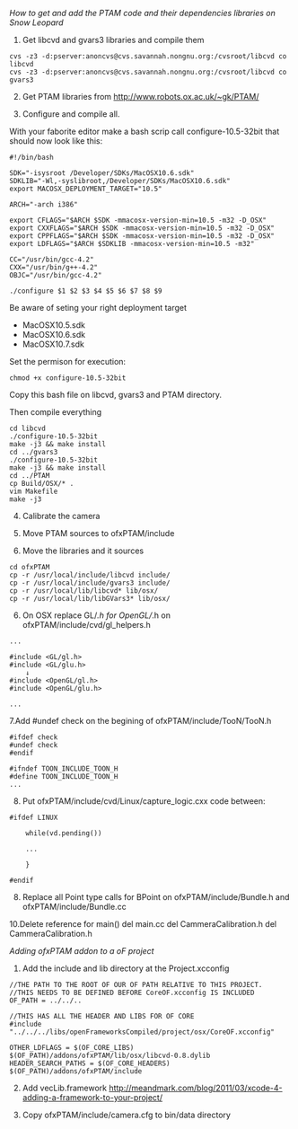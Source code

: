 *How to get and add the PTAM code and their dependencies libraries on Snow Leopard* 

1. Get libcvd and gvars3 libraries and compile them
```
cvs -z3 -d:pserver:anoncvs@cvs.savannah.nongnu.org:/cvsroot/libcvd co libcvd
cvs -z3 -d:pserver:anoncvs@cvs.savannah.nongnu.org:/cvsroot/libcvd co gvars3
```

2. Get PTAM libraries from http://www.robots.ox.ac.uk/~gk/PTAM/

3. Configure and compile all.

With your faborite editor make a bash scrip call configure-10.5-32bit that should now look like this:

```
#!/bin/bash

SDK="-isysroot /Developer/SDKs/MacOSX10.6.sdk"
SDKLIB="-Wl,-syslibroot,/Developer/SDKs/MacOSX10.6.sdk"
export MACOSX_DEPLOYMENT_TARGET="10.5"

ARCH="-arch i386"

export CFLAGS="$ARCH $SDK -mmacosx-version-min=10.5 -m32 -D_OSX"
export CXXFLAGS="$ARCH $SDK -mmacosx-version-min=10.5 -m32 -D_OSX"
export CPPFLAGS="$ARCH $SDK -mmacosx-version-min=10.5 -m32 -D_OSX"
export LDFLAGS="$ARCH $SDKLIB -mmacosx-version-min=10.5 -m32"

CC="/usr/bin/gcc-4.2"
CXX="/usr/bin/g++-4.2"
OBJC="/usr/bin/gcc-4.2"

./configure $1 $2 $3 $4 $5 $6 $7 $8 $9
```

Be aware of seting your right deployment target
- MacOSX10.5.sdk
- MacOSX10.6.sdk
- MacOSX10.7.sdk


Set the permison for execution: 
```
chmod +x configure-10.5-32bit
```

Copy this bash file on libcvd, gvars3 and PTAM directory.

Then compile everything
```
cd libcvd
./configure-10.5-32bit
make -j3 && make install
cd ../gvars3
./configure-10.5-32bit
make -j3 && make install
cd ../PTAM
cp Build/OSX/* .
vim Makefile
make -j3
```

4. Calibrate the camera

6. Move PTAM sources to ofxPTAM/include

5. Move the libraries and it sources
```
cd ofxPTAM
cp -r /usr/local/include/libcvd include/
cp -r /usr/local/include/gvars3 include/
cp -r /usr/local/lib/libcvd* lib/osx/
cp -r /usr/local/lib/libGVars3* lib/osx/
```

6. On OSX replace GL/*.h for OpenGL/*.h on ofxPTAM/include/cvd/gl_helpers.h 
```
...

#include <GL/gl.h>
#include <GL/glu.h>
    ↓
#include <OpenGL/gl.h>
#include <OpenGL/glu.h>

...
```

7.Add #undef check on the begining of ofxPTAM/include/TooN/TooN.h
```
#ifdef check
#undef check
#endif

#ifndef TOON_INCLUDE_TOON_H
#define TOON_INCLUDE_TOON_H
...

```

8. Put ofxPTAM/include/cvd/Linux/capture_logic.cxx code between:
```
#ifdef LINUX

    while(vd.pending())
    
    ...
    
    }

#endif
```

8. Replace all Point type calls for BPoint on ofxPTAM/include/Bundle.h and ofxPTAM/include/Bundle.cc
		
10.Delete reference for main() 
    del main.cc
    del CammeraCalibration.h
    del CammeraCalibration.h
    

*Adding ofxPTAM addon to a oF project*
1. Add the include and lib directory at the Project.xcconfig
```
//THE PATH TO THE ROOT OF OUR OF PATH RELATIVE TO THIS PROJECT.
//THIS NEEDS TO BE DEFINED BEFORE CoreOF.xcconfig IS INCLUDED
OF_PATH = ../../..

//THIS HAS ALL THE HEADER AND LIBS FOR OF CORE
#include "../../../libs/openFrameworksCompiled/project/osx/CoreOF.xcconfig"

OTHER_LDFLAGS = $(OF_CORE_LIBS) $(OF_PATH)/addons/ofxPTAM/lib/osx/libcvd-0.8.dylib
HEADER_SEARCH_PATHS = $(OF_CORE_HEADERS) $(OF_PATH)/addons/ofxPTAM/include
```
2. Add vecLib.framework
http://meandmark.com/blog/2011/03/xcode-4-adding-a-framework-to-your-project/

3. Copy ofxPTAM/include/camera.cfg to bin/data directory 
